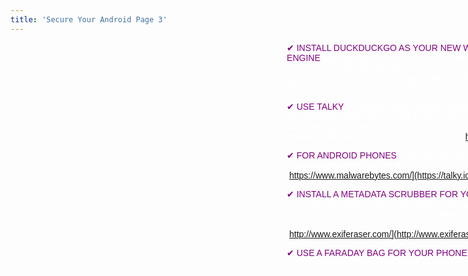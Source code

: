 ```yaml
---
title: 'Secure Your Android Page 3'
---
```


<div class="" markdown="1" style="height: 540px; width: 960px; background-image: url('/user/pages/12.secure-your-android-page-1/secureyourandroid.png'); background-repeat: norepeat norepeat; background-size: auto auto;" >

<div style="display: table;  width: 100%;">
	<div style="display: table-cell; width: 350px;">
    	 <!--- spacer div -->
	</div>
<div style="font-family:Arial; color:white; font-size:14px;  display: table-cell; width: 410px; " markdown="1"> 
<span style="color:purple">✔ INSTALL DUCKDUCKGO AS YOUR NEW WEB BROWSER AND SEARCH ENGINE</span>  Duckduckgo does not track your data, you can be confident that you are not growing a data profile which can be used to profile you by corporations and the government. You can find this app at the Google Play store. Learn more at [https://duckduckgo.com](https://duckduckgo.com)

<span style="color:purple">✔ USE TALKY</span> to replace skype, google hangouts and audio calls. Talky is end-to-end encrypted and can be used across android, iOS, and all computer platforms. With the app you can create a session simply by entering a name and inviting people to the new link! You can use it here at [https://talky.io/](https://talky.io/)

<span style="color:purple">✔ FOR ANDROID PHONES</span> install an anti-malware scanner, we recommend malwarebytes. You can find this app at the Google Play store. Learn more at [https://www.malwarebytes.com/](https://talky.io/)

<span style="color:purple">✔ INSTALL A METADATA SCRUBBER FOR YOUR PHOTOS.</span> That way you don’t leak important data about a photograph when you share it. This can include your location and more. A good app for scrubbing metadata on Android is Exif Eraser. You can find this app at the Google Play store. Learn more at [http://www.exiferaser.com/](http://www.exiferaser.com/)

<span style="color:purple">✔ USE A FARADAY BAG FOR YOUR PHONE</span> when in meetings that are private or during protests. This bag will block electronic signals from and to your phone.
</div>
</div>